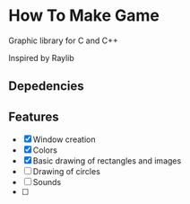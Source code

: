 # How To Make Game

Graphic library for C and C++

Inspired by Raylib

## Depedencies



## Features

- [X] Window creation
- [X] Colors
- [X] Basic drawing of rectangles and images
- [ ] Drawing of circles
- [ ] Sounds
- [ ]